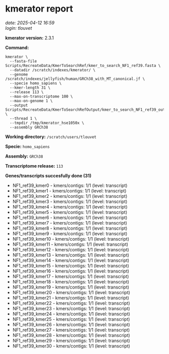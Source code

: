 # kmerator report
*date: 2025-04-12 16:59*  
*login: tlouvet*

**kmerator version:** 2.3.1

**Command:**

```
kmerator \
  --fasta-file Scripts/RecreateData/KmerToSearchRef/kmer_to_search_NF1_ref39.fasta \
  --datadir /scratch/indexes/kmerator/ \
  --genome /scratch/indexes/jellyfish/human/GRCh38_with_MT_canonical.jf \
  --specie homo_sapiens \
  --kmer-length 31 \
  --release 113 \
  --max-on-transcriptome 100 \
  --max-on-genome 1 \
  --output Scripts/RecreateData/KmerToSearchRefOutput/kmer_to_search_NF1_ref39_output \
  --thread 1 \
  --tmpdir /tmp/kmerator_hse1050x \
  --assembly GRCh38
```

**Working directory:** `/scratch/users/tlouvet`

**Specie:** `homo_sapiens`

**Assembly:** `GRCh38`

**Transcriptome release:** `113`

**Genes/transcripts succesfully done (31)**

- NF1_ref39_kmer0 - kmers/contigs: 1/1 (level: transcript)
- NF1_ref39_kmer1 - kmers/contigs: 1/1 (level: transcript)
- NF1_ref39_kmer2 - kmers/contigs: 1/1 (level: transcript)
- NF1_ref39_kmer3 - kmers/contigs: 1/1 (level: transcript)
- NF1_ref39_kmer4 - kmers/contigs: 1/1 (level: transcript)
- NF1_ref39_kmer5 - kmers/contigs: 1/1 (level: transcript)
- NF1_ref39_kmer6 - kmers/contigs: 1/1 (level: transcript)
- NF1_ref39_kmer7 - kmers/contigs: 1/1 (level: transcript)
- NF1_ref39_kmer8 - kmers/contigs: 1/1 (level: transcript)
- NF1_ref39_kmer9 - kmers/contigs: 1/1 (level: transcript)
- NF1_ref39_kmer10 - kmers/contigs: 1/1 (level: transcript)
- NF1_ref39_kmer11 - kmers/contigs: 1/1 (level: transcript)
- NF1_ref39_kmer12 - kmers/contigs: 1/1 (level: transcript)
- NF1_ref39_kmer13 - kmers/contigs: 1/1 (level: transcript)
- NF1_ref39_kmer14 - kmers/contigs: 1/1 (level: transcript)
- NF1_ref39_kmer15 - kmers/contigs: 1/1 (level: transcript)
- NF1_ref39_kmer16 - kmers/contigs: 1/1 (level: transcript)
- NF1_ref39_kmer17 - kmers/contigs: 1/1 (level: transcript)
- NF1_ref39_kmer18 - kmers/contigs: 1/1 (level: transcript)
- NF1_ref39_kmer19 - kmers/contigs: 1/1 (level: transcript)
- NF1_ref39_kmer20 - kmers/contigs: 1/1 (level: transcript)
- NF1_ref39_kmer21 - kmers/contigs: 1/1 (level: transcript)
- NF1_ref39_kmer22 - kmers/contigs: 1/1 (level: transcript)
- NF1_ref39_kmer23 - kmers/contigs: 1/1 (level: transcript)
- NF1_ref39_kmer24 - kmers/contigs: 1/1 (level: transcript)
- NF1_ref39_kmer25 - kmers/contigs: 1/1 (level: transcript)
- NF1_ref39_kmer26 - kmers/contigs: 1/1 (level: transcript)
- NF1_ref39_kmer27 - kmers/contigs: 1/1 (level: transcript)
- NF1_ref39_kmer28 - kmers/contigs: 1/1 (level: transcript)
- NF1_ref39_kmer29 - kmers/contigs: 1/1 (level: transcript)
- NF1_ref39_kmer30 - kmers/contigs: 1/1 (level: transcript)
